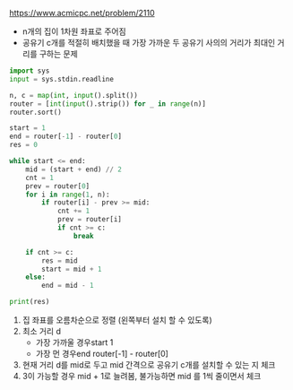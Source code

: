 https://www.acmicpc.net/problem/2110

- n개의 집이 1차원 좌표로 주어짐
- 공유기 c개를 적절히 배치했을 때 가장 가까운 두 공유기 사의의 거리가 최대인 거리를 구하는 문제

```python
import sys
input = sys.stdin.readline

n, c = map(int, input().split())
router = [int(input().strip()) for _ in range(n)]
router.sort()

start = 1
end = router[-1] - router[0]
res = 0 

while start <= end:
    mid = (start + end) // 2
    cnt = 1
    prev = router[0]
    for i in range(1, n):
        if router[i] - prev >= mid:
            cnt += 1
            prev = router[i]
            if cnt >= c:
                break

    if cnt >= c:
        res = mid
        start = mid + 1
    else:
        end = mid - 1

print(res)

```

1. 집 좌표를 오름차순으로 정렬 (왼쪽부터 설치 할 수 있도록)
2. 최소 거리 d
    - 가장 가까울 경우start 1
    - 가장 먼 경우end router[-1] - router[0]
3. 현재 거리 d를 mid로 두고 mid 간격으로 공유기 c개를 설치할 수 있는 지 체크
4. 3이 가능할 경우 mid  + 1로 늘려봄, 불가능하면 mid 를 1씩 줄이면서 체크
